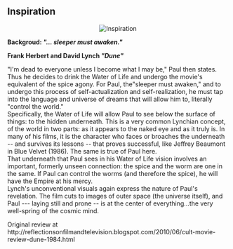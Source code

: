 Inspiration
------------------------
<p align="center">
  <img src="https://github.com/agileseph/automated-testing-concepts/raw/master/spice/dune_cat_spice.jpg" alt="Inspiration"/>
</p>
<p><b>Backgroud: <i>"... sleeper must awaken."</i></b></p>
<p><b>Frank Herbert and David Lynch <i>"Dune"</i></b></p>
<p align="left">
"I'm dead to everyone unless I become what I may be," Paul then states. Thus he decides to drink the Water of Life and undergo the movie's equivalent of the spice agony. For Paul, the"sleeper must awaken," and to undergo this process of self-actualization and self-realization, he must tap into the language and universe of dreams that will allow him to, literally "control the world."<br>
Specifically, the Water of Life will allow Paul to see below the surface of things: to the hidden underneath. This is a very common Lynchian concept, of the world in two parts: as it appears to the naked eye and as it truly is. In many of his films, it is the character who faces or broaches the underneath -- and survives its lessons -- that proves successful, like Jeffrey Beaumont in Blue Velvet (1986). The same is true of Paul here.<br>
That underneath that Paul sees in his Water of Life vision involves an important, formerly unseen connection: the spice and the worm are one in the same. If Paul can control the worms (and therefore the spice), he will have the Empire at his mercy.<br>
Lynch's unconventional visuals again express the nature of Paul's revelation. The film cuts to images of outer space (the universe itself), and Paul --- laying still and prone -- is at the center of everything...the very well-spring of the cosmic mind.<br>
</p>
<p align="left">Original review at http://reflectionsonfilmandtelevision.blogspot.com/2010/06/cult-movie-review-dune-1984.html</p>
